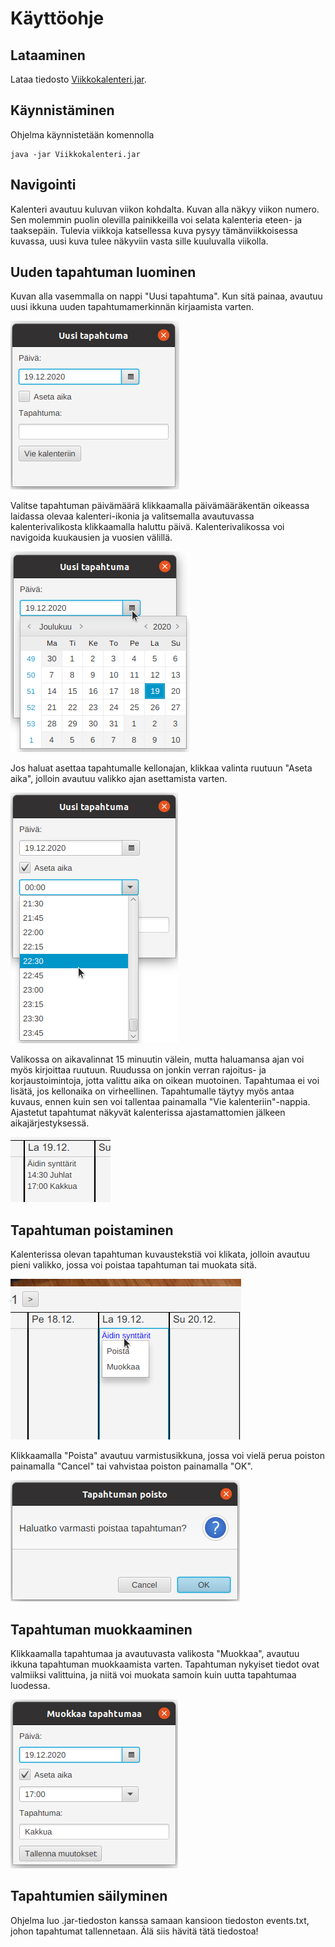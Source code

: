# Käyttöohje

## Lataaminen

Lataa tiedosto [Viikkokalenteri.jar](https://github.com/maariaw/ot-harjoitustyo/releases/latest).

## Käynnistäminen

Ohjelma käynnistetään komennolla

```
java -jar Viikkokalenteri.jar
```

## Navigointi

Kalenteri avautuu kuluvan viikon kohdalta. Kuvan alla näkyy viikon numero. Sen molemmin puolin olevilla painikkeilla voi selata kalenteria eteen- ja taaksepäin. Tulevia viikkoja katsellessa kuva pysyy tämänviikkoisessa kuvassa, uusi kuva tulee näkyviin vasta sille kuuluvalla viikolla.

## Uuden tapahtuman luominen

Kuvan alla vasemmalla on nappi "Uusi tapahtuma". Kun sitä painaa, avautuu uusi ikkuna uuden tapahtumamerkinnän kirjaamista varten.

![Uusi tapahtuma -ikkuna](https://github.com/maariaw/ot-harjoitustyo/blob/main/dokumentaatio/kuvat/k-1.png)

Valitse tapahtuman päivämäärä klikkaamalla päivämääräkentän oikeassa laidassa olevaa kalenteri-ikonia ja valitsemalla avautuvassa kalenterivalikosta klikkaamalla haluttu päivä. Kalenterivalikossa voi navigoida kuukausien ja vuosien välillä.

![Kalenterivalikko](https://github.com/maariaw/ot-harjoitustyo/blob/main/dokumentaatio/kuvat/k-2.png)

Jos haluat asettaa tapahtumalle kellonajan, klikkaa valinta ruutuun "Aseta aika", jolloin avautuu valikko ajan asettamista varten.

![Aikavalikko](https://github.com/maariaw/ot-harjoitustyo/blob/main/dokumentaatio/kuvat/k-3.png)

Valikossa on aikavalinnat 15 minuutin välein, mutta haluamansa ajan voi myös kirjoittaa ruutuun. Ruudussa on jonkin verran rajoitus- ja korjaustoimintoja, jotta valittu aika on oikean muotoinen. Tapahtumaa ei voi lisätä, jos kellonaika on virheellinen. Tapahtumalle täytyy myös antaa kuvaus, ennen kuin sen voi tallentaa painamalla "Vie kalenteriin"-nappia. Ajastetut tapahtumat näkyvät kalenterissa ajastamattomien jälkeen aikajärjestyksessä.

![Tapahtumalista](https://github.com/maariaw/ot-harjoitustyo/blob/main/dokumentaatio/kuvat/k-4.png)

## Tapahtuman poistaminen

Kalenterissa olevan tapahtuman kuvaustekstiä voi klikata, jolloin avautuu pieni valikko, jossa voi poistaa tapahtuman tai muokata sitä.

![Tapahtumamenu](https://github.com/maariaw/ot-harjoitustyo/blob/main/dokumentaatio/kuvat/k-5.png)

Klikkaamalla "Poista" avautuu varmistusikkuna, jossa voi vielä perua poiston painamalla "Cancel" tai vahvistaa poiston painamalla "OK".

![Poistonvahvistusikkuna](https://github.com/maariaw/ot-harjoitustyo/blob/main/dokumentaatio/kuvat/k-6.png)

## Tapahtuman muokkaaminen

Klikkaamalla tapahtumaa ja avautuvasta valikosta "Muokkaa", avautuu ikkuna tapahtuman muokkaamista varten. Tapahtuman nykyiset tiedot ovat valmiiksi valittuina, ja niitä voi muokata samoin kuin uutta tapahtumaa luodessa.

![Muokkausikkuna](https://github.com/maariaw/ot-harjoitustyo/blob/main/dokumentaatio/kuvat/k-7.png)

## Tapahtumien säilyminen

Ohjelma luo .jar-tiedoston kanssa samaan kansioon tiedoston events.txt, johon tapahtumat tallennetaan. Älä siis hävitä tätä tiedostoa!
